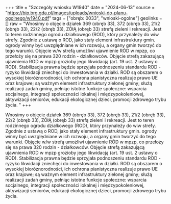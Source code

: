 +++
title = "Szczegóły wniosku W1940"
date = "2024-06-13"
source = "https://bip.brg.gda.pl/images/uploads/wnioski-do-planu-ogolnego/w1940.pdf"
tags = ["obręb: 0033", "wnioski-ogolne"]
geolinks = []
raw = "Wnosimy o objęcie działek 369 (obręb 33), 372 (obręb 33), 21/2 (obręb 33), 22/2 (obręb 33), ZÓłĄ (obręb 33) strefą zieleni i rekreacji. Jest to teren rodzinnego ogrodu działkowego (ROD), który przynależy do wiw strefy. Zgodnie z ustawą o ROD, jako stały element infrastruktury gmin. ogrody winny być uwzględniane w ich rozwoju, a organy gmin tworzyć do tego warunki. Objęcie w/w strefą umożliwi ujawnienie RÓD w mpzp, co przełoży się na prawa 320 rodzin - działkowców. Objęcie strefą zakazującą ujawnienia ROD w mpzp grozioby jego likwidacją (art. 19 ust. 2 ustawy o ROD). Stabilizacja prawna będzie sprzyjała podnoszeniu standardu ROD - ryzyko likwidacji zniechęci do inwestowania w działki. ROD są obszarem o wysokiej bioróżnorodności, ich ochrona pianistyczna realizuje prawo UE oraz krajowe; są ważnym element infrastruktury ziełonej gminy; służą realizacji zadań gminy, pełniąc istotne funkcje społeczne: wsparcia socjalnego, integracji społeczności iokalnej i międzypokoleniowej, aktywizacji seniorów, edukacji ekologicznej dzieci, promocji zdrowego trybu życia. "
+++

Wnosimy o objęcie działek 369 (obręb 33), 372 (obręb 33), 21/2 (obręb 33), 22/2 (obręb 33), ZÓłĄ
(obręb 33) strefą zieleni i rekreacji. Jest to teren rodzinnego ogrodu działkowego (ROD), który przynależy do wiw
strefy. Zgodnie z ustawą o ROD, jako stały element infrastruktury gmin. ogrody winny być uwzględniane w ich
rozwoju, a organy gmin tworzyć do tego warunki. Objęcie w/w strefą umożliwi ujawnienie RÓD w mpzp, co
przełoży się na prawa 320 rodzin - działkowców. Objęcie strefą zakazującą ujawnienia ROD w mpzp grozioby
jego likwidacją (art. 19 ust. 2 ustawy o ROD). Stabilizacja prawna będzie sprzyjała podnoszeniu standardu ROD -
ryzyko likwidacji zniechęci do inwestowania w działki. ROD są obszarem o wysokiej bioróżnorodności, ich ochrona
pianistyczna realizuje prawo UE oraz krajowe; są ważnym element infrastruktury ziełonej gminy; służą realizacji
zadań gminy, pełniąc istotne funkcje społeczne: wsparcia socjalnego, integracji społeczności iokalnej i
międzypokoleniowej, aktywizacji seniorów, edukacji ekologicznej dzieci, promocji zdrowego trybu życia.



